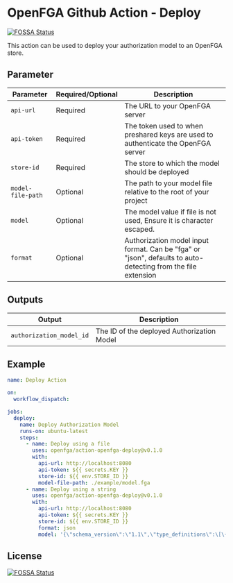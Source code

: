 # OpenFGA Github Action - Deploy
[![FOSSA Status](https://app.fossa.com/api/projects/git%2Bgithub.com%2Fopenfga%2Faction-openfga-deploy.svg?type=shield)](https://app.fossa.com/projects/git%2Bgithub.com%2Fopenfga%2Faction-openfga-deploy?ref=badge_shield)


This action can be used to deploy your authorization model to an OpenFGA store.

## Parameter

| Parameter         | Required/Optional | Description                                                                                                  |
|-------------------|-------------------|--------------------------------------------------------------------------------------------------------------|
| `api-url`         | Required          | The URL to your OpenFGA server                                                                               |
| `api-token`       | Required          | The token used to when preshared keys are used to authenticate the OpenFGA server                            |
| `store-id`        | Required          | The store to which the model should be deployed                                                              |
| `model-file-path` | Optional          | The path to your model file relative to the root of your project                                             |
| `model`           | Optional          | The model value if file is not used, Ensure it is character escaped.                                         |
| `format`          | Optional          | Authorization model input format. Can be "fga" or "json", defaults to auto-detecting from the file extension |

## Outputs

| Output                   | Description                                |
|--------------------------|--------------------------------------------|
| `authorization_model_id` | The ID of the deployed Authorization Model |

## Example

```yaml
name: Deploy Action

on:
  workflow_dispatch:

jobs:
  deploy:
    name: Deploy Authorization Model
    runs-on: ubuntu-latest
    steps:
      - name: Deploy using a file
        uses: openfga/action-openfga-deploy@v0.1.0
        with:
          api-url: http://localhost:8080
          api-token: ${{ secrets.KEY }}
          store-id: ${{ env.STORE_ID }}
          model-file-path: ./example/model.fga
      - name: Deploy using a string
        uses: openfga/action-openfga-deploy@v0.1.0
        with:
          api-url: http://localhost:8080
          api-token: ${{ secrets.KEY }}
          store-id: ${{ env.STORE_ID }}
          format: json
          model: '{\"schema_version\":\"1.1\",\"type_definitions\":\[\{\"type\":\"user\"\},\{\"type\":\"document\",\"relations\":\{\"reader\":\{\"this\":\{\}\},\"writer\":\{\"this\":\{\}\},\"owner\":\{\"this\":\{\}\}\},\"metadata\":\{\"relations\":\{\"reader\":\{\"directly_related_user_types\":\[\{\"type\":\"user\"\}\]\},\"writer\":\{\"directly_related_user_types\":\[\{\"type\":\"user\"\}\]\},\"owner\":\{\"directly_related_user_types\":\[\{\"type\":\"user\"\}\]\}\}\}\}\]\}'
```


## License
[![FOSSA Status](https://app.fossa.com/api/projects/git%2Bgithub.com%2Fopenfga%2Faction-openfga-deploy.svg?type=large)](https://app.fossa.com/projects/git%2Bgithub.com%2Fopenfga%2Faction-openfga-deploy?ref=badge_large)
